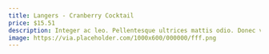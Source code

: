 ```yaml
---
title: Langers - Cranberry Cocktail
price: $15.51
description: Integer ac leo. Pellentesque ultrices mattis odio. Donec vitae nisi.
image: https://via.placeholder.com/1000x600/000000/fff.png
---
```

